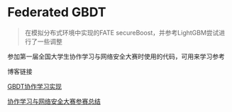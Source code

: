 # Federated GBDT
> 在模拟分布式环境中实现的FATE secureBoost，并参考LightGBM尝试进行了一些调整

参加第一届全国大学生协作学习与网络安全大赛时使用的代码，可用来学习参考

博客链接

[GBDT协作学习实现](https://jacoeus.github.io/2020/11/30/GBDT%E5%8D%8F%E4%BD%9C%E5%AD%A6%E4%B9%A0%E5%AE%9E%E7%8E%B0/)

[协作学习与网络安全大赛参赛总结](https://jacoeus.github.io/2021/01/16/%E5%8D%8F%E4%BD%9C%E5%AD%A6%E4%B9%A0%E4%B8%8E%E7%BD%91%E7%BB%9C%E5%AE%89%E5%85%A8%E5%A4%A7%E8%B5%9B%E5%8F%82%E8%B5%9B%E6%80%BB%E7%BB%93/)
